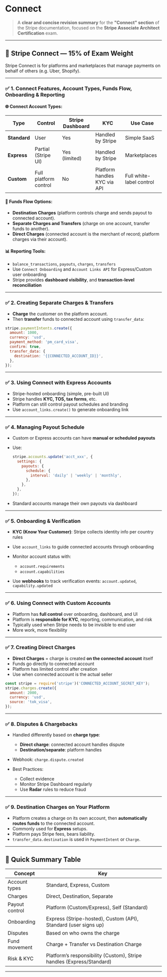 # Connect
 
> A **clear and concise revision summary** for the **"Connect" section** of the Stripe documentation, focused on the **Stripe Associate Architect Certification** exam.

---

## 🔗 **Stripe Connect — 15% of Exam Weight**

Stripe Connect is for platforms and marketplaces that manage payments on behalf of others (e.g. Uber, Shopify).

---

### ✅ **1. Connect Features, Account Types, Funds Flow, Onboarding & Reporting**

#### 🌐 **Connect Account Types:**

| Type         | Control               | Stripe Dashboard | KYC                          | Use Case                 |
| ------------ | --------------------- | ---------------- | ---------------------------- | ------------------------ |
| **Standard** | User                  | Yes              | Handled by Stripe            | Simple SaaS              |
| **Express**  | Partial (Stripe UI)   | Yes (limited)    | Handled by Stripe            | Marketplaces             |
| **Custom**   | Full platform control | No               | Platform handles KYC via API | Full white-label control |

#### 💸 **Funds Flow Options:**

* **Destination Charges** (platform controls charge and sends payout to connected account).
* **Separate Charges and Transfers** (charge on one account, transfer funds to another).
* **Direct Charges** (connected account is the merchant of record; platform charges via their account).

#### 📊 **Reporting Tools:**

* `balance_transactions`, `payouts`, `charges`, `transfers`
* Use `Connect Onboarding` and `Account Links API` for Express/Custom user onboarding
* Stripe provides **dashboard visibility**, and **transaction-level reconciliation**

---

### ✅ **2. Creating Separate Charges & Transfers**

* **Charge** the customer on the platform account.
* Then **transfer** funds to connected account using `transfer_data`:

```js
stripe.paymentIntents.create({
  amount: 1000,
  currency: 'usd',
  payment_method: 'pm_card_visa',
  confirm: true,
  transfer_data: {
    destination: '{{CONNECTED_ACCOUNT_ID}}',
  },
});
```

---

### ✅ **3. Using Connect with Express Accounts**

* Stripe-hosted onboarding (simple, pre-built UI)
* Stripe handles **KYC, TOS, tax forms**, etc.
* Platform can still control payout schedules and branding
* Use `account_links.create()` to generate onboarding link

---

### ✅ **4. Managing Payout Schedule**

* Custom or Express accounts can have **manual or scheduled payouts**
* Use:

  ```js
  stripe.accounts.update('acct_xxx', {
    settings: {
      payouts: {
        schedule: {
          interval: 'daily' | 'weekly' | 'monthly',
        },
      },
    },
  });
  ```
* Standard accounts manage their own payouts via dashboard

---

### ✅ **5. Onboarding & Verification**

* **KYC (Know Your Customer)**: Stripe collects identity info per country rules
* Use `account_links` to guide connected accounts through onboarding
* Monitor account status with:

  * `account.requirements`
  * `account.capabilities`
* Use **webhooks** to track verification events: `account.updated`, `capability.updated`

---

### ✅ **6. Using Connect with Custom Accounts**

* Platform has **full control** over onboarding, dashboard, and UI
* Platform is **responsible for KYC**, reporting, communication, and risk
* Typically used when Stripe needs to be invisible to end user
* More work, more flexibility

---

### ✅ **7. Creating Direct Charges**

* **Direct Charges** = charge is created **on the connected account** itself
* Funds go directly to connected account
* Platform has limited control after creation
* Use when connected account is the actual seller

```js
const stripe = require('stripe')('CONNECTED_ACCOUNT_SECRET_KEY');
stripe.charges.create({
  amount: 2000,
  currency: 'usd',
  source: 'tok_visa',
});
```

---

### ✅ **8. Disputes & Chargebacks**

* Handled differently based on **charge type**:

  * **Direct charge**: connected account handles dispute
  * **Destination/separate**: platform handles
* Webhook: `charge.dispute.created`
* Best Practices:

  * Collect evidence
  * Monitor Stripe Dashboard regularly
  * Use **Radar** rules to reduce fraud

---

### ✅ **9. Destination Charges on Your Platform**

* Platform creates a charge on its own account, then **automatically routes funds** to the connected account.
* Commonly used for **Express** setups.
* Platform pays Stripe fees, bears liability.
* `transfer_data.destination` is used in `PaymentIntent` or `Charge`.

---

## 🧠 **Quick Summary Table**

| Concept        | Key                                                                   |
| -------------- | --------------------------------------------------------------------- |
| Account types  | Standard, Express, Custom                                             |
| Charges        | Direct, Destination, Separate                                         |
| Payout control | Platform (Custom/Express), Self (Standard)                            |
| Onboarding     | Express (Stripe-hosted), Custom (API), Standard (user signs up)       |
| Disputes       | Based on who owns the charge                                          |
| Fund movement  | Charge + Transfer vs Destination Charge                               |
| Risk & KYC     | Platform’s responsibility (Custom), Stripe handles (Express/Standard) |

---
